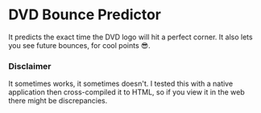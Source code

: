 # DVD Bounce Predictor

It predicts the exact time the DVD logo will hit a perfect corner. It also lets you see future bounces, for cool points
😎.

### Disclaimer

It sometimes works, it sometimes doesn't. I tested this with a native application then cross-compiled it to HTML, so if you view it in the web there might be discrepancies.